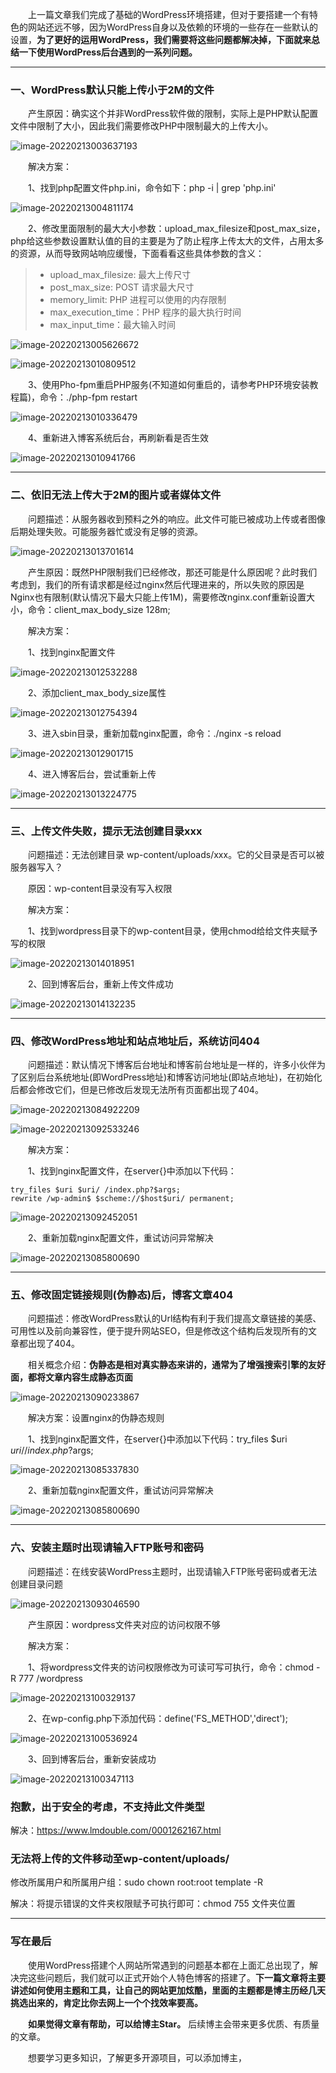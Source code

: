 &emsp;&emsp;上一篇文章我们完成了基础的WordPress环境搭建，但对于要搭建一个有特色的网站还远不够，因为WordPress自身以及依赖的环境的一些存在一些默认的设置，**为了更好的运用WordPress，我们需要将这些问题都解决掉，下面就来总结一下使用WordPress后台遇到的一系列问题。**

---

### 一、WordPress默认只能上传小于2M的文件

&emsp;&emsp;产生原因：确实这个并非WordPress软件做的限制，实际上是PHP默认配置文件中限制了大小，因此我们需要修改PHP中限制最大的上传大小。

![image-20220213003637193](https://it-diary-1308244209.cos.ap-guangzhou.myqcloud.com//image20220326130841.png)

&emsp;&emsp;解决方案：

&emsp;&emsp;1、找到php配置文件php.ini，命令如下：php -i | grep 'php.ini'

![image-20220213004811174](https://it-diary-1308244209.cos.ap-guangzhou.myqcloud.com//image20220326130850.png)

&emsp;&emsp;2、修改里面限制的最大大小参数：upload_max_filesize和post_max_size，php给这些参数设置默认值的目的主要是为了防止程序上传太大的文件，占用太多的资源，从而导致网站响应缓慢，下面看看这些具体参数的含义：

> - upload_max_filesize: 最大上传尺寸
> - post_max_size: POST 请求最大尺寸
> - memory_limit: PHP 进程可以使用的内存限制
> - max_execution_time：PHP 程序的最大执行时间
> - max_input_time：最大输入时间

![image-20220213005626672](https://it-diary-1308244209.cos.ap-guangzhou.myqcloud.com//image20220326130900.png)

![image-20220213010809512](https://it-diary-1308244209.cos.ap-guangzhou.myqcloud.com//image20220326130910.png)

&emsp;&emsp;3、使用Pho-fpm重启PHP服务(不知道如何重启的，请参考PHP环境安装教程篇)，命令：./php-fpm restart

![image-20220213010336479](https://it-diary-1308244209.cos.ap-guangzhou.myqcloud.com//image20220326130919.png)

&emsp;&emsp;4、重新进入博客系统后台，再刷新看是否生效

![image-20220213010941766](https://it-diary-1308244209.cos.ap-guangzhou.myqcloud.com//image20220326130928.png)



---

### 二、依旧无法上传大于2M的图片或者媒体文件

&emsp;&emsp;问题描述：从服务器收到预料之外的响应。此文件可能已被成功上传或者图像后期处理失败。可能服务器忙或没有足够的资源。

![image-20220213013701614](https://it-diary-1308244209.cos.ap-guangzhou.myqcloud.com//image20220326130937.png)

&emsp;&emsp;产生原因：既然PHP限制我们已经修改，那还可能是什么原因呢？此时我们考虑到，我们的所有请求都是经过nginx然后代理进来的，所以失败的原因是Nginx也有限制(默认情况下最大只能上传1M)，需要修改nginx.conf重新设置大小，命令：client_max_body_size 128m;

&emsp;&emsp;解决方案：

&emsp;&emsp;1、找到nginx配置文件

![image-20220213012532288](https://it-diary-1308244209.cos.ap-guangzhou.myqcloud.com//image20220326130947.png)

&emsp;&emsp;2、添加client_max_body_size属性

![image-20220213012754394](https://it-diary-1308244209.cos.ap-guangzhou.myqcloud.com//image20220326130957.png)

&emsp;&emsp;3、进入sbin目录，重新加载nginx配置，命令：./nginx -s reload

![image-20220213012901715](https://it-diary-1308244209.cos.ap-guangzhou.myqcloud.com//image20220326131009.png)

&emsp;&emsp;4、进入博客后台，尝试重新上传

![image-20220213013224775](https://it-diary-1308244209.cos.ap-guangzhou.myqcloud.com//image20220326131020.png)

---

### 三、上传文件失败，提示无法创建目录xxx

&emsp;&emsp;问题描述：无法创建目录 wp-content/uploads/xxx。它的父目录是否可以被服务器写入？

&emsp;&emsp;原因：wp-content目录没有写入权限

&emsp;&emsp;解决方案：

&emsp;&emsp;1、找到wordpress目录下的wp-content目录，使用chmod给给文件夹赋予写的权限

![image-20220213014018951](https://it-diary-1308244209.cos.ap-guangzhou.myqcloud.com//image20220326131033.png)

&emsp;&emsp;2、回到博客后台，重新上传文件成功

![image-20220213014132235](https://it-diary-1308244209.cos.ap-guangzhou.myqcloud.com//image20220326131043.png)

---

### 四、修改WordPress地址和站点地址后，系统访问404

&emsp;&emsp;问题描述：默认情况下博客后台地址和博客前台地址是一样的，许多小伙伴为了区别后台系统地址(即WordPress地址)和博客访问地址(即站点地址)，在初始化后都会修改它们，但是已修改后发现无法所有页面都出现了404。

![image-20220213084922209](https://it-diary-1308244209.cos.ap-guangzhou.myqcloud.com//image20220326131053.png)

![image-20220213092533246](https://it-diary-1308244209.cos.ap-guangzhou.myqcloud.com//image20220326131105.png)

&emsp;&emsp;解决方案：

&emsp;&emsp;1、找到nginx配置文件，在server{}中添加以下代码：

```
try_files $uri $uri/ /index.php?$args;
rewrite /wp-admin$ $scheme://$host$uri/ permanent;
```

![image-20220213092452051](https://it-diary-1308244209.cos.ap-guangzhou.myqcloud.com//image20220326131115.png)

&emsp;&emsp;2、重新加载nginx配置文件，重试访问异常解决

![image-20220213085800690](https://it-diary-1308244209.cos.ap-guangzhou.myqcloud.com//image20220326131125.png)

---

### 五、修改固定链接规则(伪静态)后，博客文章404

&emsp;&emsp;问题描述：修改WordPress默认的Url结构有利于我们提高文章链接的美感、可用性以及前向兼容性，便于提升网站SEO，但是修改这个结构后发现所有的文章都出现了404。

&emsp;&emsp;相关概念介绍：**伪静态是相对真实静态来讲的，通常为了增强搜索引擎的友好面，都将文章内容生成静态页面**

![image-20220213090233867](https://it-diary-1308244209.cos.ap-guangzhou.myqcloud.com//image20220326131137.png)


&emsp;&emsp;解决方案：设置nginx的伪静态规则

&emsp;&emsp;1、找到nginx配置文件，在server{}中添加以下代码：try_files $uri $uri/ /index.php?$args;

![image-20220213085337830](https://it-diary-1308244209.cos.ap-guangzhou.myqcloud.com//image20220326131147.png)

&emsp;&emsp;2、重新加载nginx配置文件，重试访问异常解决

![image-20220213085800690](https://it-diary-1308244209.cos.ap-guangzhou.myqcloud.com//image20220326131159.png)

---

### 六、安装主题时出现请输入FTP账号和密码

&emsp;&emsp;问题描述：在线安装WordPress主题时，出现请输入FTP账号密码或者无法创建目录问题

![image-20220213093046590](https://it-diary-1308244209.cos.ap-guangzhou.myqcloud.com//image20220326131225.png)

&emsp;&emsp;产生原因：wordpress文件夹对应的访问权限不够

&emsp;&emsp;解决方案：

&emsp;&emsp;1、将wordpress文件夹的访问权限修改为可读可写可执行，命令：chmod -R  777 /wordpress

![image-20220213100329137](https://it-diary-1308244209.cos.ap-guangzhou.myqcloud.com//image20220326131253.png)

&emsp;&emsp;2、在wp-config.php下添加代码：define('FS_METHOD','direct');

![image-20220213100536924](https://it-diary-1308244209.cos.ap-guangzhou.myqcloud.com//image20220326131304.png)

&emsp;&emsp;3、回到博客后台，重新安装成功

![image-20220213100347113](https://it-diary-1308244209.cos.ap-guangzhou.myqcloud.com//image20220326131317.png)

### 抱歉，出于安全的考虑，不支持此文件类型

解决：https://www.lmdouble.com/0001262167.html

### 无法将上传的文件移动至wp-content/uploads/

修改所属用户和所属用户组：sudo chown root:root template -R

解决：将提示错误的文件夹权限赋予可执行即可：chmod 755 文件夹位置

---

### 写在最后

&emsp;&emsp;使用WordPress搭建个人网站所常遇到的问题基本都在上面汇总出现了，解决完这些问题后，我们就可以正式开始个人特色博客的搭建了。**下一篇文章将主要讲述如何使用主题和工具，让自己的网站更加炫酷，里面的主题都是博主历经几天挑选出来的，肯定比你去网上一个个找效率要高。**

&emsp;&emsp;**如果觉得文章有帮助，可以给博主Star。** 后续博主会带来更多优质、有质量的文章。

&emsp;&emsp;想要学习更多知识，了解更多开源项目，可以添加博主，

